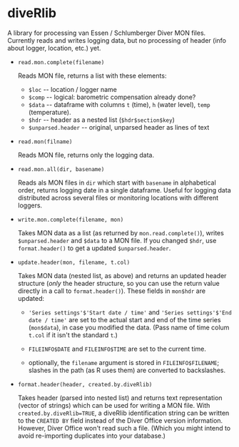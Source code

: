 diveRlib
========

A library for processing van Essen / Schlumberger Diver MON files.  Currently reads and writes logging data, but no processing of header (info about logger, location, etc.) yet.

* `read.mon.complete(filename)`

  Reads MON file, returns a list with these elements:
  - `$loc` -- location / logger name
  - `$comp` -- logical: barometric compensation already done?
  - `$data` -- dataframe with columns `t` (time), `h` (water level), `temp` (temperature).
  - `$hdr` -- header as a nested list (`$hdr$section$key`)
  - `$unparsed.header` -- original, unparsed header as lines of text

* `read.mon(filname)`

  Reads MON file, returns only the logging data.

* `read.mon.all(dir, basename)`

  Reads als MON files in `dir` which start with `basename` in
  alphabetical order, returns logging date in a single dataframe.
  Useful for logging data distributed across several files or
  monitoring locations with different loggers.

* `write.mon.complete(filename, mon)`

  Takes MON data as a list (as returned by `mon.read.complete()`),
  writes `$unparsed.header` and `$data` to a MON file.  If you changed
  `$hdr`, use `format.header()` to get a updated `$unparsed.header`.

* `update.header(mon, filename, t.col)`

  Takes MON data (nested list, as above) and returns an updated header
  structure (*only* the header structure, so you can use the return
  value directly in a call to `format.header()`).  These fields in
  `mon$hdr` are updated:

  - `'Series settings'$'Start date / time'` and `'Series
    settings'$'End date / time'` are set to the actual start and end
    of the time series (`mon$data`), in case you modified the data.
    (Pass name of time colum `t.col` if it isn't the standard `t`.)

  - `FILEINFO$DATE` and `FILEINFO$TIME` are set to the current time.
  - optionally, the `filename` argument is stored in
    `FILEINFO$FILENAME`; slashes in the path (as R uses them) are
    converted to backslashes.

* `format.header(header, created.by.diveRlib)`

  Takes header (parsed into nested list) and returns text
  representation (vector of strings) which can be used for writing a
  MON file.  With `created.by.diveRlib=TRUE`, a diveRlib
  identification string can be written to the `CREATED BY` field
  instead of the Diver Office version information.  However, Diver
  Office won't read such a file.  (Which you might intend to avoid
  re-importing duplicates into your database.)
